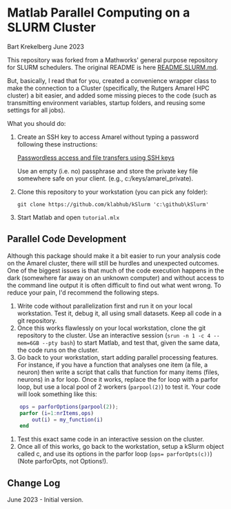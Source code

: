 # Matlab Parallel Computing on a SLURM Cluster

Bart Krekelberg
June 2023

This repository was forked from a Mathworks' general purpose repository for SLURM schedulers. The original README is here [README.SLURM.md](./README.SLURM.md).

But, basically, I read that for you, created a convenience wrapper class to make the connection to a Cluster (specifically, the Rutgers Amarel HPC cluster) a bit easier, and added some 
missing pieces to the code (such as transmitting environment variables, startup folders, and reusing some settings for all jobs).

What you should do:

1. Create an SSH key to access Amarel without typing a password following these instructions:

    [Passwordless access and file transfers using SSH keys](https://sites.google.com/view/cluster-user-guide#h.jgwrkm9e9rwg)

    Use an empty (i.e. no) passphrase and store the private key file somewhere safe on your client. (e.g., c:/keys/amarel_private).

1. Clone this repository to your workstation (you can pick any folder):

    ```git clone https://github.com/klabhub/kSlurm 'c:\github\kSlurm'```
1. Start Matlab and open ```tutorial.mlx```

## Parallel Code Development

Although this package should make it a bit easier to run your analysis code on the Amarel cluster, there will still be hurdles and unexpected outcomes. One of the biggest issues is that much of the code execution happens in the dark (somewhere far away on an unknown computer) and without access to the command line output it is often difficult to find out what went wrong. To reduce your pain, I'd recommend the following steps.

1. Write code without parallelization first and run it on your local workstation. Test it, debug it, all using small datasets. Keep all code in a git  repository.
1. Once this  works flawlessly on your local workstation, clone the git repository to the cluster. Use an interactive session (```srun -n 1 -c 4 --mem=6GB --pty bash```) to start Matlab, and test that, given the same data, the code runs on the cluster.
1. Go back to your workstation, start adding parallel processing features. For instance, if you have a function that analyses one item (a file, a neuron) then write a script that calls that function for many items (files, neurons) in a for loop. Once it works, replace the for loop with a parfor loop, but use a local pool of 2 workers (```parpool(2)```) to test it. Your code will look something like this:

```matlab
    ops = parforOptions(parpool(2));
    parfor (i=1:nrItems,ops)
        out(i) = my_function(i) 
    end
```

1. Test this exact same code in an interactive session on the cluster.
1. Once all of this works, go back to the workstation, setup a kSlurm object called c, and use its options in the parfor loop (```ops= parforOpts(c))```) (Note parforOpts, not Options!).


## Change Log
June 2023 -  Initial version.
